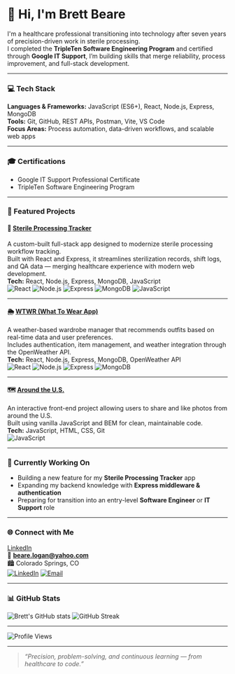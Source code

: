 # 👋 Hi, I'm Brett Beare  

I'm a healthcare professional transitioning into technology after seven years of precision-driven work in sterile processing.  
I completed the **TripleTen Software Engineering Program** and certified through **Google IT Support**, I’m building skills that merge reliability, process improvement, and full-stack development.  

---

### 💻 Tech Stack
**Languages & Frameworks:** JavaScript (ES6+), React, Node.js, Express, MongoDB  
**Tools:** Git, GitHub, REST APIs, Postman, Vite, VS Code  
**Focus Areas:** Process automation, data-driven workflows, and scalable web apps  

---

### 🎓 Certifications
- Google IT Support Professional Certificate  
- TripleTen Software Engineering Program  

---

### 🚀 Featured Projects

#### 🧼 [Sterile Processing Tracker](https://github.com/bbeare22/sterile-processing-tracker)
A custom-built full-stack app designed to modernize sterile processing workflow tracking.  
Built with React and Express, it streamlines sterilization records, shift logs, and QA data — merging healthcare experience with modern web development.  
**Tech:** React, Node.js, Express, MongoDB, JavaScript  
![React](https://img.shields.io/badge/React-%2300D9FF?logo=react)
![Node.js](https://img.shields.io/badge/Node.js-43853D?logo=node.js&logoColor=white)
![Express](https://img.shields.io/badge/Express.js-black?logo=express&logoColor=white)
![MongoDB](https://img.shields.io/badge/MongoDB-%234ea94b?logo=mongodb&logoColor=white)
![JavaScript](https://img.shields.io/badge/JavaScript-ES6%2B-yellow)

---

#### 🌦️ [WTWR (What To Wear App)](https://github.com/bbeare22/se_project_react)
A weather-based wardrobe manager that recommends outfits based on real-time data and user preferences.  
Includes authentication, item management, and weather integration through the OpenWeather API.  
**Tech:** React, Node.js, Express, MongoDB, OpenWeather API  
![React](https://img.shields.io/badge/React-%2300D9FF?logo=react)
![Node.js](https://img.shields.io/badge/Node.js-43853D?logo=node.js&logoColor=white)
![Express](https://img.shields.io/badge/Express.js-black?logo=express&logoColor=white)
![MongoDB](https://img.shields.io/badge/MongoDB-%234ea94b?logo=mongodb&logoColor=white)

---

#### 🗺️ [Around the U.S.](https://github.com/bbeare22/se_project_aroundtheus)
An interactive front-end project allowing users to share and like photos from around the U.S.  
Built using vanilla JavaScript and BEM for clean, maintainable code.  
**Tech:** JavaScript, HTML, CSS, Git  
![JavaScript](https://img.shields.io/badge/JavaScript-ES6%2B-yellow)

---

### 🧠 Currently Working On
- Building a new feature for my **Sterile Processing Tracker** app  
- Expanding my backend knowledge with **Express middleware & authentication**  
- Preparing for transition into an entry-level **Software Engineer** or **IT Support** role

---

### 🌐 Connect with Me
[LinkedIn](https://www.linkedin.com/in/brett-beare-ba87a818a/)  
📧 **beare.logan@yahoo.com**  
🏙️ Colorado Springs, CO  
[![LinkedIn](https://img.shields.io/badge/LinkedIn-0077B5?style=for-the-badge&logo=linkedin&logoColor=white)](https://www.linkedin.com/in/brett-beare-ba87a818a/)
[![Email](https://img.shields.io/badge/Email-blue?style=for-the-badge&logo=gmail&logoColor=white)](mailto:beare.logan@yahoo.com)

---

### 📊 GitHub Stats
![Brett's GitHub stats](https://github-readme-stats.vercel.app/api?username=bbeare22&show_icons=true&theme=tokyonight)
![GitHub Streak](https://streak-stats.demolab.com/?user=bbeare22&theme=tokyonight)

---

![Profile Views](https://komarev.com/ghpvc/?username=bbeare22&color=blueviolet)

---

> *“Precision, problem-solving, and continuous learning — from healthcare to code.”*
